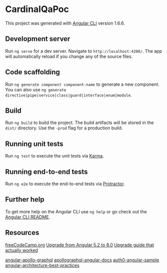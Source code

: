 # CardinalQaPoc

This project was generated with [Angular CLI](https://github.com/angular/angular-cli) version 1.6.6.

## Development server

Run `ng serve` for a dev server. Navigate to `http://localhost:4200/`. The app will automatically reload if you change any of the source files.

## Code scaffolding

Run `ng generate component component-name` to generate a new component. You can also use `ng generate directive|pipe|service|class|guard|interface|enum|module`.

## Build

Run `ng build` to build the project. The build artifacts will be stored in the `dist/` directory. Use the `-prod` flag for a production build.

## Running unit tests

Run `ng test` to execute the unit tests via [Karma](https://karma-runner.github.io).

## Running end-to-end tests

Run `ng e2e` to execute the end-to-end tests via [Protractor](http://www.protractortest.org/).

## Further help

To get more help on the Angular CLI use `ng help` or go check out the [Angular CLI README](https://github.com/angular/angular-cli/blob/master/README.md).

## Resources

[freeCodeCamp.org](https://youtu.be/GbivbPy00FU)
[Upgrade from Angular 5.2 to 8.0](https://update.angular.io/#5.2:8.0)
[Upgrade guide that actually worked](https://dzone.com/articles/upgrade-to-angular-7-in-5-simple-steps-1)

[angular-apollo-graphql](https://g00glen00b.be/apollo-graphql-angular/)
[apollographql-angular-docs](https://www.apollographql.com/docs/angular/)
[auth0-angular-sample](https://github.com/auth0-samples/auth0-angular-samples/tree/master/01-Login/src/app)
[angular-architecture-best-practices](https://angular-academy.com/angular-architecture-best-practices/)
